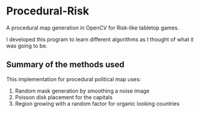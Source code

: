 # Procedural-Risk
A procedural map generation in OpenCV for Risk-like tabletop games.

I developed this program to learn different algorithms as I thought of what it was going to be.

## Summary of the methods used
This implementation for procedural political map uses:

1. Random mask generation by smoothing a noise image
2. Poisson disk placement for the capitals
3. Region growing with a random factor for organic looking countries
